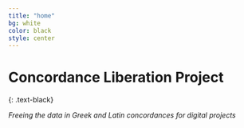 ```yaml
---
title: "home"
bg: white
color: black
style: center
---
```



# Concordance Liberation Project
{: .text-black}

*Freeing the data in Greek and Latin concordances for digital projects*

